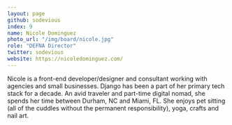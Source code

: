 ```yaml
---
layout: page
github: sodevious
index: 9
name: Nicole Dominguez
photo_url: "/img/board/nicole.jpg"
role: "DEFNA Director"
twitter: sodevious
website: https://nicoledominguez.com/
---
```


Nicole is a front-end developer/designer and consultant working with agencies and small businesses. Django has been a part of her primary tech stack for a decade. An avid traveler and part-time digital nomad, she spends her time between Durham, NC and Miami, FL. She enjoys pet sitting (all of the cuddles without the permanent responsibility), yoga, crafts and nail art.

